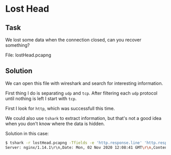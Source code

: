 # Lost Head

## Task

We lost some data when the connection closed, can you recover something?

File: lostHead.pcapng

## Solution

We can open this file with wireshark and search for interesting information.

First thing I do is separating `udp` and `tcp`. After filtering each `udp` protocol until nothing is left I start with `tcp`.

First I look for `http`, which was successfull this time.

We could also use `tshark` to extract information, but that's not a good idea when you don't know where the data is hidden.

Solution in this case:

```bash
$ tshark -r lostHead.pcapng -Tfields -e 'http.response.line' 'http.response.code == 200 and not ocsp'
Server: nginx/1.14.1\r\n,Date: Mon, 02 Nov 2020 12:08:41 GMT\r\n,Content-Type: text/html; charset=UTF-8\r\n,Transfer-Encoding: chunked\r\n,Connection: keep-alive\r\n,X-Powered-By: PHP/7.2.24\r\n,X-Affinity: AFFCTF{DonT_TRusT_h34d3R2}\r\n
```
